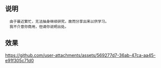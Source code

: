 ## 说明
```
  由于最近繁忙，无法抽身继续研究，故而分享出来以供学习。
  我不介意你商用，但请你说明出处。
```

## 效果

https://github.com/user-attachments/assets/569277d7-36ab-47ca-aa45-e91f305c71d0
